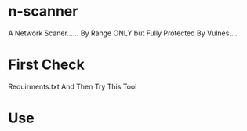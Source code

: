 # n-scanner
A Network Scaner...... By Range ONLY but Fully Protected By Vulnes.....

# First Check 
Requirments.txt And Then Try  This Tool

# Use

